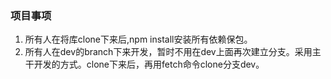 ### 项目事项

1. 所有人在将库clone下来后,npm install安装所有依赖保包。
1. 所有人在dev的branch下来开发，暂时不用在dev上面再次建立分支。采用主干开发的方式。clone下来后，再用fetch命令clone分支dev。
